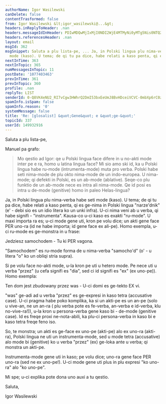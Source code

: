 ```yaml
---
authorName: Igor Wasilewski
canDelete: false
contentTrasformed: false
from: Igor Wasilewski &lt;igor_wasilewski@...&gt;
headers.inReplyToHeader: .nan
headers.messageIdInHeader: PDIwMDQwMjIxMjI0NDI2WjE4MTMyNi0yMTg5Nis0NTQ2ODBAa3BzMS50ZXN0Lm9uZXQucGw+
headers.referencesHeader: .nan
layout: email
msgId: 362
msgSnippet: Saluta a plu lista-pe, ... Ja, in Polski lingua plu nima-verba habe seti
  mode (kaso). U tema; de qi tu pa dice, habe relati a kaso penta, qi es ge-nima in
nextInTime: 363
nextInTopic: 365
numMessagesInTopic: 11
postDate: '1077403463'
prevInTime: 361
prevInTopic: 360
profile: .nan
replyTo: LIST
senderId: 0-Q8VK4eNU2_RI7vCgw3HWhrQ2DmI53bxEeUmJ8BvHDceiVCVC-0mbXp6rC0zZviUKBMlNLy3QvbiCy7P35k94wqK-VeIBCX0uJ26ZDN
spamInfo.isSpam: false
spamInfo.reason: '0'
systemMessage: false
title: 'Re: [glosalist] &quot;Gene&quot; e &quot;ge-&quot;'
topicId: 337
userId: 149932916
---
```


Saluta a plu lista-pe,

Manuel pa grafo:

>Mo qestio ad Igor: qe u Polski lingua face difere in u no-akti mode 
>inter pe e ra, homo u latina lingua face? Mi sio amo ski id, ka u Polski 
>lingua habe ru-mode (intrumenta-mode) muta pro verba. Polski habe seti 
>nima-mode de plu okto nima-mode de un indo-europea. U nima-mode; qi 
>defekti in Polski, es un ab-mode (ablative). Seqe-co plu funktio de un 
>ab-mode nece es intra ali nima-mode. Qe id posi es intra u de-mode 
>(genitive) homo in paleo Helas-lingua?
>

Ja, in Polski lingua plu nima-verba habe seti mode (kaso). U tema; de qi tu pa dice, habe relati a kaso penta, qi es ge-nima in Polski lingua "narze'dnik" (e' - debi sio es un idio litera ko un unki infra). U-ci nima veni ab u verba, qi habe signifi - "instrumenta". Kausa-co u-ci kaso es exakti "ru-mode". U maxi importa ra es; u-ci mode gene uti, kron pe volu dice; un akti gene face PER uno-ra (id ne habe importa; id gene face ex ali-pe). Homo exempla, u-ci ru-mode es ge-monstra in u frase:

Jedziesz samochodem - Tu ki PER vagona.

"Samochodem" es ru-mode forma de u nima-verba "samocho'd" (o' - u litera "o" ko un obliqi stria supra). 

Si pe volu face no-akti mode, u-la kron pe uti u hetero mode. Pe nece uti u verba "przez" (u cefa signifi es "dia", sed ci id signifi es "ex" (ex uno-pe)). Homo exempla:

Ten dom jest zbudowany przez was - U-ci domi es ge-tekto EX vi.

"was" ge-adi ad u verba "przez" es ge-expresi in kaso tetra (accusative case). U-ci pragma habe poko komplika, ka si un akti-pe es un an-pe (solo u vive-an, ne un an-ra ( plu verba pote es fe-verba, an-verba e id-verba, klu no-vive-ra!)),  u-la kron u persona-verba gene kaso bi - de-mode (genitive case). Id es freqe proxi ne-nota-abili, ka plu-ci persona-verba in kaso bi e kaso tetra freqe feno iso.

So, te monstra; un akti es ge-face ex uno-pe (akti-pe) alo ex uno-ra (akti-ra), Polski lingua ne uti un instrumenta-mode, sed u mode tetra (accusative) alo mode bi (genitive) ko u verba "przez" (ex) ge-loka ante u verba; qi monstra un akti-pe.

Instrumenta-mode gene uti in kaso; pe volu dice; uno-ra gene face PER uno-ra (sed ne ex uno-pe!). U-ci mode gene uti plus in plu expresi "ko uno-ra" alo "ko uno-pe".

Mi spe; u-ci explika pote dona uno auxi a tu qestio.

Saluta,

Igor Wasilewski


